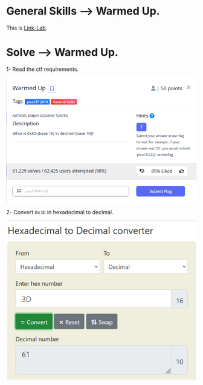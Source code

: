 # General Skills --> Warmed Up.
This is [Link-Lab](https://play.picoctf.org/practice/challenge/58?category=5&page=1).
# Solve --> Warmed Up.
1- Read the ctf requirements.
<br />

![0](screenshots/0.png)
<br />

2- Convert `0x3D` in hexadecimal to decimal.
<br />

![1](screenshots/1.png)
<br />